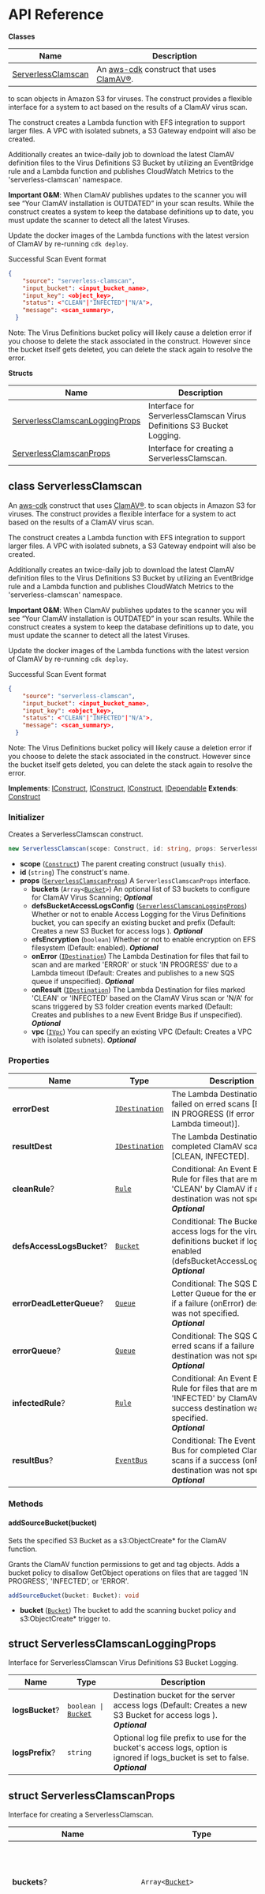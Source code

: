 # API Reference

**Classes**

Name|Description
----|-----------
[ServerlessClamscan](#cdk-serverless-clamscan-serverlessclamscan)|An [aws-cdk](https://github.com/aws/aws-cdk) construct that uses [ClamAV®](https://www.clamav.net/). to scan objects in Amazon S3 for viruses. The construct provides a flexible interface for a system to act based on the results of a ClamAV virus scan.  The construct creates a Lambda function with EFS integration to support larger files. A VPC with isolated subnets, a S3 Gateway endpoint will also be created.  Additionally creates an twice-daily job to download the latest ClamAV definition files to the Virus Definitions S3 Bucket by utilizing an EventBridge rule and a Lambda function and publishes CloudWatch Metrics to the 'serverless-clamscan' namespace.  __Important O&M__: When ClamAV publishes updates to the scanner you will see “Your ClamAV installation is OUTDATED” in your scan results. While the construct creates a system to keep the database definitions up to date, you must update the scanner to detect all the latest Viruses.  Update the docker images of the Lambda functions with the latest version of ClamAV by re-running `cdk deploy`.  Successful Scan Event format ```json {     "source": "serverless-clamscan",     "input_bucket": <input_bucket_name>,     "input_key": <object_key>,     "status": <"CLEAN"|"INFECTED"|"N/A">,     "message": <scan_summary>,   } ```  Note: The Virus Definitions bucket policy will likely cause a deletion error if you choose to delete the stack associated in the construct. However since the bucket itself gets deleted, you can delete the stack again to resolve the error.


**Structs**

Name|Description
----|-----------
[ServerlessClamscanLoggingProps](#cdk-serverless-clamscan-serverlessclamscanloggingprops)|Interface for ServerlessClamscan Virus Definitions S3 Bucket Logging.
[ServerlessClamscanProps](#cdk-serverless-clamscan-serverlessclamscanprops)|Interface for creating a ServerlessClamscan.



## class ServerlessClamscan  <a id="cdk-serverless-clamscan-serverlessclamscan"></a>

An [aws-cdk](https://github.com/aws/aws-cdk) construct that uses [ClamAV®](https://www.clamav.net/). to scan objects in Amazon S3 for viruses. The construct provides a flexible interface for a system to act based on the results of a ClamAV virus scan.  The construct creates a Lambda function with EFS integration to support larger files. A VPC with isolated subnets, a S3 Gateway endpoint will also be created.  Additionally creates an twice-daily job to download the latest ClamAV definition files to the Virus Definitions S3 Bucket by utilizing an EventBridge rule and a Lambda function and publishes CloudWatch Metrics to the 'serverless-clamscan' namespace.  __Important O&M__: When ClamAV publishes updates to the scanner you will see “Your ClamAV installation is OUTDATED” in your scan results. While the construct creates a system to keep the database definitions up to date, you must update the scanner to detect all the latest Viruses.  Update the docker images of the Lambda functions with the latest version of ClamAV by re-running `cdk deploy`.  Successful Scan Event format ```json {     "source": "serverless-clamscan",     "input_bucket": <input_bucket_name>,     "input_key": <object_key>,     "status": <"CLEAN"|"INFECTED"|"N/A">,     "message": <scan_summary>,   } ```  Note: The Virus Definitions bucket policy will likely cause a deletion error if you choose to delete the stack associated in the construct. However since the bucket itself gets deleted, you can delete the stack again to resolve the error.

__Implements__: [IConstruct](#constructs-iconstruct), [IConstruct](#aws-cdk-core-iconstruct), [IConstruct](#constructs-iconstruct), [IDependable](#aws-cdk-core-idependable)
__Extends__: [Construct](#aws-cdk-core-construct)

### Initializer


Creates a ServerlessClamscan construct.

```ts
new ServerlessClamscan(scope: Construct, id: string, props: ServerlessClamscanProps)
```

* **scope** (<code>[Construct](#aws-cdk-core-construct)</code>)  The parent creating construct (usually `this`).
* **id** (<code>string</code>)  The construct's name.
* **props** (<code>[ServerlessClamscanProps](#cdk-serverless-clamscan-serverlessclamscanprops)</code>)  A `ServerlessClamscanProps` interface.
  * **buckets** (<code>Array<[Bucket](#aws-cdk-aws-s3-bucket)></code>)  An optional list of S3 buckets to configure for ClamAV Virus Scanning; __*Optional*__
  * **defsBucketAccessLogsConfig** (<code>[ServerlessClamscanLoggingProps](#cdk-serverless-clamscan-serverlessclamscanloggingprops)</code>)  Whether or not to enable Access Logging for the Virus Definitions bucket, you can specify an existing bucket and prefix (Default: Creates a new S3 Bucket for access logs ). __*Optional*__
  * **efsEncryption** (<code>boolean</code>)  Whether or not to enable encryption on EFS filesystem (Default: enabled). __*Optional*__
  * **onError** (<code>[IDestination](#aws-cdk-aws-lambda-idestination)</code>)  The Lambda Destination for files that fail to scan and are marked 'ERROR' or stuck 'IN PROGRESS' due to a Lambda timeout (Default: Creates and publishes to a new SQS queue if unspecified). __*Optional*__
  * **onResult** (<code>[IDestination](#aws-cdk-aws-lambda-idestination)</code>)  The Lambda Destination for files marked 'CLEAN' or 'INFECTED' based on the ClamAV Virus scan or 'N/A' for scans triggered by S3 folder creation events marked (Default: Creates and publishes to a new Event Bridge Bus if unspecified). __*Optional*__
  * **vpc** (<code>[IVpc](#aws-cdk-aws-ec2-ivpc)</code>)  You can specify an existing VPC (Default: Creates a VPC with isolated subnets). __*Optional*__



### Properties


Name | Type | Description 
-----|------|-------------
**errorDest** | <code>[IDestination](#aws-cdk-aws-lambda-idestination)</code> | The Lambda Destination for failed on erred scans [ERROR, IN PROGRESS (If error is due to Lambda timeout)].
**resultDest** | <code>[IDestination](#aws-cdk-aws-lambda-idestination)</code> | The Lambda Destination for completed ClamAV scans [CLEAN, INFECTED].
**cleanRule**? | <code>[Rule](#aws-cdk-aws-events-rule)</code> | Conditional: An Event Bridge Rule for files that are marked 'CLEAN' by ClamAV if a success destination was not specified.<br/>__*Optional*__
**defsAccessLogsBucket**? | <code>[Bucket](#aws-cdk-aws-s3-bucket)</code> | Conditional: The Bucket for access logs for the virus definitions bucket if logging is enabled (defsBucketAccessLogsConfig).<br/>__*Optional*__
**errorDeadLetterQueue**? | <code>[Queue](#aws-cdk-aws-sqs-queue)</code> | Conditional: The SQS Dead Letter Queue for the errorQueue if a failure (onError) destination was not specified.<br/>__*Optional*__
**errorQueue**? | <code>[Queue](#aws-cdk-aws-sqs-queue)</code> | Conditional: The SQS Queue for erred scans if a failure (onError) destination was not specified.<br/>__*Optional*__
**infectedRule**? | <code>[Rule](#aws-cdk-aws-events-rule)</code> | Conditional: An Event Bridge Rule for files that are marked 'INFECTED' by ClamAV if a success destination was not specified.<br/>__*Optional*__
**resultBus**? | <code>[EventBus](#aws-cdk-aws-events-eventbus)</code> | Conditional: The Event Bridge Bus for completed ClamAV scans if a success (onResult) destination was not specified.<br/>__*Optional*__

### Methods


#### addSourceBucket(bucket) <a id="cdk-serverless-clamscan-serverlessclamscan-addsourcebucket"></a>

Sets the specified S3 Bucket as a s3:ObjectCreate* for the ClamAV function.

Grants the ClamAV function permissions to get and tag objects.
Adds a bucket policy to disallow GetObject operations on files that are tagged 'IN PROGRESS', 'INFECTED', or 'ERROR'.

```ts
addSourceBucket(bucket: Bucket): void
```

* **bucket** (<code>[Bucket](#aws-cdk-aws-s3-bucket)</code>)  The bucket to add the scanning bucket policy and s3:ObjectCreate* trigger to.






## struct ServerlessClamscanLoggingProps  <a id="cdk-serverless-clamscan-serverlessclamscanloggingprops"></a>


Interface for ServerlessClamscan Virus Definitions S3 Bucket Logging.



Name | Type | Description 
-----|------|-------------
**logsBucket**? | <code>boolean &#124; [Bucket](#aws-cdk-aws-s3-bucket)</code> | Destination bucket for the server access logs (Default: Creates a new S3 Bucket for access logs ).<br/>__*Optional*__
**logsPrefix**? | <code>string</code> | Optional log file prefix to use for the bucket's access logs, option is ignored if logs_bucket is set to false.<br/>__*Optional*__



## struct ServerlessClamscanProps  <a id="cdk-serverless-clamscan-serverlessclamscanprops"></a>


Interface for creating a ServerlessClamscan.



Name | Type | Description 
-----|------|-------------
**buckets**? | <code>Array<[Bucket](#aws-cdk-aws-s3-bucket)></code> | An optional list of S3 buckets to configure for ClamAV Virus Scanning;<br/>__*Optional*__
**defsBucketAccessLogsConfig**? | <code>[ServerlessClamscanLoggingProps](#cdk-serverless-clamscan-serverlessclamscanloggingprops)</code> | Whether or not to enable Access Logging for the Virus Definitions bucket, you can specify an existing bucket and prefix (Default: Creates a new S3 Bucket for access logs ).<br/>__*Optional*__
**efsEncryption**? | <code>boolean</code> | Whether or not to enable encryption on EFS filesystem (Default: enabled).<br/>__*Optional*__
**onError**? | <code>[IDestination](#aws-cdk-aws-lambda-idestination)</code> | The Lambda Destination for files that fail to scan and are marked 'ERROR' or stuck 'IN PROGRESS' due to a Lambda timeout (Default: Creates and publishes to a new SQS queue if unspecified).<br/>__*Optional*__
**onResult**? | <code>[IDestination](#aws-cdk-aws-lambda-idestination)</code> | The Lambda Destination for files marked 'CLEAN' or 'INFECTED' based on the ClamAV Virus scan or 'N/A' for scans triggered by S3 folder creation events marked (Default: Creates and publishes to a new Event Bridge Bus if unspecified).<br/>__*Optional*__
**vpc**? | <code>[IVpc](#aws-cdk-aws-ec2-ivpc)</code> | You can specify an existing VPC (Default: Creates a VPC with isolated subnets).<br/>__*Optional*__



